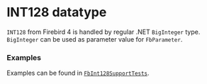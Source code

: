 # INT128 datatype

`INT128` from Firebird 4 is handled by regular .NET `BigInteger` type. `BigInteger` can be used as parameter value for `FbParameter`.

### Examples

Examples can be found in [`FbInt128SupportTests`](../src/FirebirdSql.Data.FirebirdClient.Tests/FbInt128SupportTests.cs).

